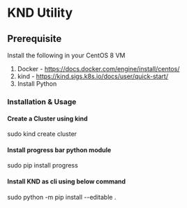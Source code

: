 # KND Utility

## Prerequisite

Install the following in your CentOS 8 VM
1. Docker - https://docs.docker.com/engine/install/centos/
2. kind - https://kind.sigs.k8s.io/docs/user/quick-start/
3. Install Python

### Installation & Usage

#### Create a Cluster using kind

sudo kind create cluster

#### Install progress bar python module
sudo pip install progress

#### Install KND as cli using below command
sudo python -m pip install --editable .

